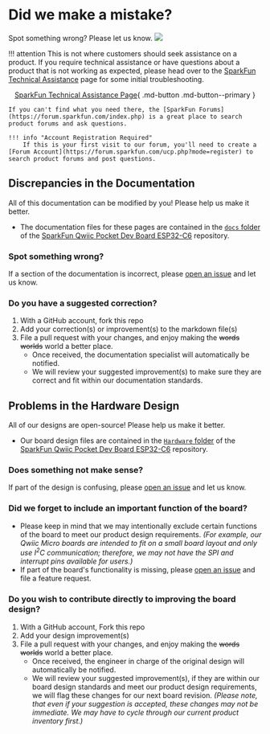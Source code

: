 # Did we make a mistake?

Spot something wrong? Please let us know. <a href="https://github.com/sparkfun/SparkFun_Qwiic_Pocket_Dev_Board_ESP32_C6" alt="Issues"><img src="https://img.shields.io/github/issues/sparkfun/SparkFun_Qwiic_Pocket_Dev_Board_ESP32_C6.svg" /></a>

!!! attention
	This is not where customers should seek assistance on a product. If you require technical assistance or have questions about a product that is not working as expected, please head over to the [SparkFun Technical Assistance](https://www.sparkfun.com/technical_assistance) page for some initial troubleshooting.
    <center>
    [SparkFun Technical Assistance Page](https://www.sparkfun.com/technical_assistance){ .md-button .md-button--primary }
    </center>
    
    If you can't find what you need there, the [SparkFun Forums](https://forum.sparkfun.com/index.php) is a great place to search product forums and ask questions.
    
    !!! info "Account Registration Required"
        If this is your first visit to our forum, you'll need to create a [Forum Account](https://forum.sparkfun.com/ucp.php?mode=register) to search product forums and post questions.

## Discrepancies in the Documentation

All of this documentation can be modified by you! Please help us make it better.

* The documentation files for these pages are contained in the [`docs` folder](https://github.com/sparkfun/SparkFun_Qwiic_Pocket_Dev_Board_ESP32_C6/tree/main/docs) of the [SparkFun Qwiic Pocket Dev Board ESP32-C6](https://github.com/sparkfun/SparkFun_Qwiic_Pocket_Dev_Board_ESP32_C6) repository.

### Spot something wrong?
If a section of the documentation is incorrect, please [open an issue](https://github.com/sparkfun/SparkFun_Qwiic_Pocket_Dev_Board_ESP32_C6/issues) and let us know.

### Do you have a suggested correction?
1. With a GitHub account, fork this repo
2. Add your correction(s) or improvement(s) to the markdown file(s)
3. File a pull request with your changes, and enjoy making the ~~words~~ ~~worlds~~ world a better place.
	* Once received, the documentation specialist will automatically be notified.
	* We will review your suggested improvement(s) to make sure they are correct and fit within our documentation standards.

## Problems in the Hardware Design

All of our designs are open-source! Please help us make it better.

* Our board design files are contained in the [`Hardware` folder](https://github.com/sparkfun/SparkFun_Qwiic_Pocket_Dev_Board_ESP32_C6/tree/main/Hardware) of the [SparkFun Qwiic Pocket Dev Board ESP32-C6](https://github.com/sparkfun/SparkFun_Qwiic_Pocket_Dev_Board_ESP32_C6) repository.

### Does something not make sense?
If part of the design is confusing, please [open an issue](https://github.com/sparkfun/SparkFun_Qwiic_Pocket_Dev_Board_ESP32_C6/issues) and let us know.

### Did we forget to include an important function of the board?
* Please keep in mind that we may intentionally exclude certain functions of the board to meet our product design requirements. *(For example, our Qwiic Micro boards are intended to fit on a small board layout and only use I<sup>2</sup>C communication; therefore, we may not have the SPI and interrupt pins available for users.)*
* If part of the board's functionality is missing, please [open an issue](https://github.com/sparkfun/SparkFun_Qwiic_Pocket_Dev_Board_ESP32_C6/issues) and file a feature request.

### Do you wish to contribute directly to improving the board design?
1. With a GitHub account, Fork this repo
2. Add your design improvement(s)
3. File a pull request with your changes, and enjoy making the ~~words~~ ~~worlds~~ world a better place.
	* Once received, the engineer in charge of the original design will automatically be notified.
	* We will review your suggested improvement(s), if they are within our board design standards and meet our product design requirements, we will flag these changes for our next board revision. *(Please note, that even if your suggestion is accepted, these changes may not be immediate. We may have to cycle through our current product inventory first.)*
